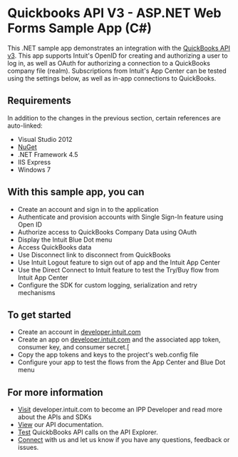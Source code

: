 Quickbooks API V3 - ASP.NET Web Forms Sample App (C#)
======================

This .NET sample app demonstrates an integration with the [QuickBooks API v3](https://developer.intuit.com/docs/0025_quickbooksapi/0050_data_services/v3).  This app supports Intuit's OpenID for creating and authorizing a user to log in, as well as OAuth for authorizing a connection to a QuickBooks company file (realm).  Subscriptions from Intuit's App Center can be tested using the settings below, as well as in-app connections to QuickBooks.

Requirements
-------------------------

In addition to the changes in the previous section, certain references are auto-linked:

* Visual Studio 2012
* [NuGet](http://www.nuget.org/)
* .NET Framework 4.5
* IIS Express
* Windows 7

With this sample app, you can
-------------------------------

* Create an account and sign in to the application
* Authenticate and provision accounts with Single Sign-In feature using Open ID
* Authorize access to QuickBooks Company Data using OAuth
* Display the Intuit Blue Dot menu
* Access QuickBooks data
* Use Disconnect link to disconnect from QuickBooks
* Use Intuit Logout feature to sign out of app and the Intuit App Center
* Use the Direct Connect to Intuit feature to test the Try/Buy flow from Intuit App Center
* Configure the SDK for custom logging, serialization and retry mechanisms
 
To get started
------------

* Create an account in [developer.intuit.com](http://developer.intuit.com) 
* Create an app on [developer.intuit.com](http://developer.intuit.com) and the associated app token, consumer key, and consumer secret.[
* Copy the app tokens and keys to the project's web.config file
* Configure your app to test the flows from the App Center and Blue Dot menu

For more information
------------

* [Visit](https://developer.intuit.com) developer.intuit.com to become an IPP Developer and read more about the APIs and SDKs
* [View](https://developer.intuit.com/docs) our API documentation.
* [Test](https://developer.intuit.com/apiexplorer?apiname=V2QBD) QuickbBooks API calls on the API Explorer.
* [Connect](https://developer.intuit.com/v2/help) with us and let us know if you have any questions, feedback or issues.